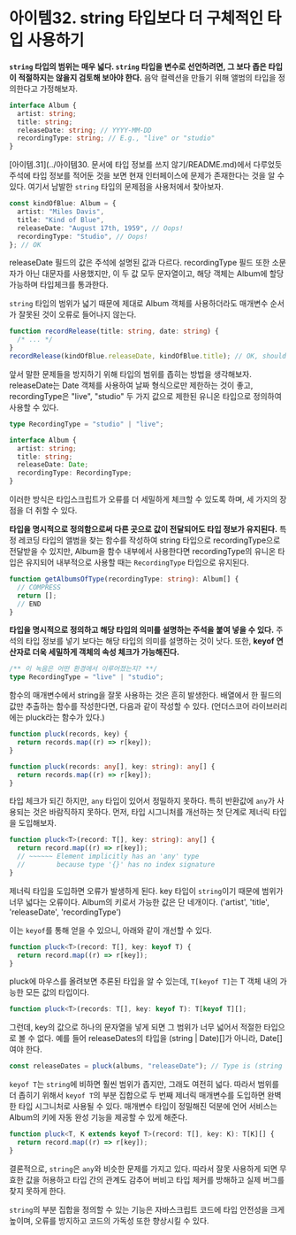 # 아이템32. string 타입보다 더 구체적인 타입 사용하기

**`string` 타입의 범위는 매우 넓다. `string` 타입을 변수로 선언하려면, 그 보다 좁은 타입이 적절하지는 않을지
검토해 보아야 한다.** 음악 컬렉션을 만들기 위해 앨범의 타입을 정의한다고 가정해보자.

```ts
interface Album {
  artist: string;
  title: string;
  releaseDate: string; // YYYY-MM-DD
  recordingType: string; // E.g., "live" or "studio"
}
```

[아이템.31](../아이템30. 문서에 타입 정보를 쓰지 않기/README.md)에서 다루었듯 주석에 타입 정보를 적어둔 것을 보면
현재 인터페이스에 문제가 존재한다는 것을 알 수 있다. 여기서 남발한 `string` 타입의 문제점을 사용처에서 찾아보자.

```ts
const kindOfBlue: Album = {
  artist: "Miles Davis",
  title: "Kind of Blue",
  releaseDate: "August 17th, 1959", // Oops!
  recordingType: "Studio", // Oops!
}; // OK
```

releaseDate 필드의 값은 주석에 설명된 값과 다르다. recordingType 필드 또한 소문자가 아닌 대문자를 사용했지만, 이 두 값 모두 문자열이고, 해당 객체는 Album에 할당 가능하며 타입체크를 통과한다.

`string` 타입의 범위가 넓기 때문에 제대로 Album 객체를 사용하더라도 매개변수 순서가 잘못된 것이 오류로 들어나지 않는다.

```ts
function recordRelease(title: string, date: string) {
  /* ... */
}
recordRelease(kindOfBlue.releaseDate, kindOfBlue.title); // OK, should be error
```

앞서 말한 문제들을 방지하기 위해 타입의 범위를 좁히는 방법을 생각해보자. releaseDate는 Date 객체를 사용하여 날짜 형식으로만 제한하는 것이 좋고, recordingType은 "live", "studio" 두 가지 값으로 제한된 유니온 타입으로 정의하여 사용할 수 있다.

```ts
type RecordingType = "studio" | "live";

interface Album {
  artist: string;
  title: string;
  releaseDate: Date;
  recordingType: RecordingType;
}
```

이러한 방식은 타입스크립트가 오류를 더 세밀하게 체크할 수 있도록 하며, 세 가지의 장점을 더 취할 수 있다.

**타입을 명시적으로 정의함으로써 다른 곳으로 값이 전달되어도 타입 정보가 유지된다.** 특정 레코딩 타입의 앨범을
찾는 함수를 작성하여 string 타입으로 recordingType으로 전달받을 수 있지만, Album을 함수 내부에서 사용한다면
recordingType의 유니온 타입은 유지되어 내부적으로 사용할 때는 `RecordingType` 타입으로 유지된다.

```ts
function getAlbumsOfType(recordingType: string): Album[] {
  // COMPRESS
  return [];
  // END
}
```

**타입을 명시적으로 정의하고 해당 타입의 의미를 설명하는 주석을 붙여 넣을 수 있다.** 주석의 타입 정보를 넣기 보다는 해당 타입의 의미를 설명하는 것이 낫다. 또한, **keyof 연산자로 더욱 세밀하게 객체의 속성 체크가 가능해진다.**

```ts
/** 이 녹음은 어떤 환경에서 이루어졌는지? **/
type RecordingType = "live" | "studio";
```

함수의 매개변수에서 string을 잘못 사용하는 것은 흔히 발생한다. 배열에서 한 필드의 값만 추출하는 함수를 작성한다면,
다음과 같이 작성할 수 있다. (언더스코어 라이브러리에는 pluck라는 함수가 있다.)

```ts
function pluck(records, key) {
  return records.map((r) => r[key]);
}

function pluck(records: any[], key: string): any[] {
  return records.map((r) => r[key]);
}
```

타입 체크가 되긴 하지만, `any` 타입이 있어서 정밀하지 못하다. 특히 반환값에 `any`가 사용되는 것은 바람직하지 못하다.
먼저, 타입 시그니처를 개선하는 첫 단계로 제너릭 타입을 도입해보자.

```ts
function pluck<T>(record: T[], key: string): any[] {
  return record.map((r) => r[key]);
  // ~~~~~~ Element implicitly has an 'any' type
  //        because type '{}' has no index signature
}
```

제너릭 타입을 도입하면 오류가 발생하게 된다. key 타입이 `string`이기 때문에 범위가 너무 넓다는 오류이다.
Album의 키로서 가능한 값은 단 네개이다. ('artist', 'title', 'releaseDate', 'recordingType')

이는 `keyof`를 통해 얻을 수 있으니, 아래와 같이 개선할 수 있다.

```ts
function pluck<T>(record: T[], key: keyof T) {
  return record.map((r) => r[key]);
}
```

pluck에 마우스를 올려보면 추론된 타입을 알 수 있는데, `T[keyof T]`는 T 객체 내의 가능한 모든 값의 타입이다.

```ts
function pluck<T>(records: T[], key: keyof T): T[keyof T][];
```

그런데, key의 값으로 하나의 문자열을 넣게 되면 그 범위가 너무 넓어서 적절한 타입으로 볼 수 없다. 예를 들어 releaseDates의 타입을 (string | Date)[]가 아니라, Date[]여야 한다.

```ts
const releaseDates = pluck(albums, "releaseDate"); // Type is (string | Date)[]
```

`keyof T`는 `string`에 비하면 훨씬 범위가 좁지만, 그래도 여전히 넓다. 따라서 범위를 더 좁히기 위해서 `keyof T`의 부분 집합으로 두 번째 제너릭 매개변수를 도입하면 완벽한 타입 시그니처로 사용될 수 있다. 매개변수 타입이 정밀해진 덕분에 언어 서비스는 Album의 키에 자동 완성 기능을 제공할 수 있게 해준다.

```ts
function pluck<T, K extends keyof T>(record: T[], key: K): T[K][] {
  return record.map((r) => r[key]);
}
```

결론적으로, `string`은 `any`와 비슷한 문제를 가지고 있다. 따라서 잘못 사용하게 되면 무효한 값을 허용하고
타입 간의 관계도 감추어 버비고 타입 체커를 방해하고 실제 버그를 찾지 못하게 한다.

`string`의 부분 집합을 정의할 수 있는 기능은 자바스크립트 코드에 타입 안전성을 크게 높이며, 오류를 방지하고 코드의 가독성 또한 향상시킬 수 있다.
